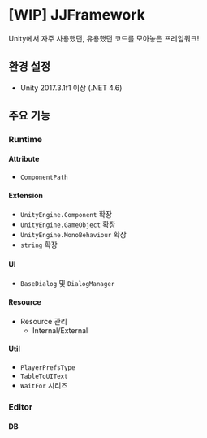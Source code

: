 # [WIP] JJFramework

Unity에서 자주 사용했던, 유용했던 코드를 모아놓은 프레임워크!

## 환경 설정

- Unity 2017.3.1f1 이상 (.NET 4.6)

## 주요 기능

### Runtime

#### Attribute

- `ComponentPath`

#### Extension

- `UnityEngine.Component` 확장
- `UnityEngine.GameObject` 확장
- `UnityEngine.MonoBehaviour` 확장
- `string` 확장

#### UI

- `BaseDialog` 및 `DialogManager`

#### Resource

- Resource 관리
  - Internal/External

#### Util

- `PlayerPrefsType`
- `TableToUIText`
- `WaitFor` 시리즈

### Editor

#### DB

